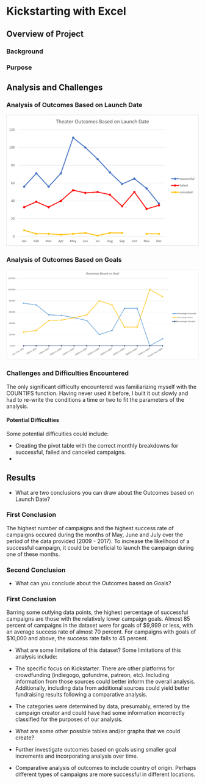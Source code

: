 # Kickstarting with Excel

## Overview of Project

### Background

### Purpose

## Analysis and Challenges

### Analysis of Outcomes Based on Launch Date
<img src="https://github.com/gh-mrmoore/DataAnalytics/blob/main/Challenges/Challenge01/Resources/Theater_Outcomes_vs_Launch.png" alt="Chart: Campaign Outcomes Based on Launch Date" />

### Analysis of Outcomes Based on Goals
<img src="https://github.com/gh-mrmoore/DataAnalytics/blob/main/Challenges/Challenge01/Resources/Outcomes_vs_Goals.png" alt="Chart: Campaign Outcomes vs Campaign Goals" />

### Challenges and Difficulties Encountered
The only significant difficulty encountered was familiarizing myself with the COUNTIFS function. Having never used it before, I built it out slowly and had to re-write the conditions a time or two to fit the parameters of the analysis.

#### Potential Difficulties
Some potential difficulties could include:
- Creating the pivot table with the correct monthly breakdowns for successful, failed and canceled campaigns.
- 

## Results

- What are two conclusions you can draw about the Outcomes based on Launch Date?
### First Conclusion
The highest number of campaigns and the highest success rate of campaigns occured during the months of May, June and July over the period of the data provided (2009 - 2017). To increase the likelihood of a successful campaign, it could be beneficial to launch the campaign during one of these months.
### Second Conclusion

- What can you conclude about the Outcomes based on Goals?
### First Conclusion
Barring some outlying data points, the highest percentage of successful campaigns are those with the relatively lower campaign goals. Almost 85 percent of campaigns in the dataset were for goals of $9,999 or less, with an average success rate of almost 70 percent. For campaigns with goals of $10,000 and above, the success rate falls to 45 percent.

- What are some limitations of this dataset?
Some limitations of this analysis include:
- The specific focus on Kickstarter. There are other platforms for crowdfunding (indiegogo, gofundme, patreon, etc). Including information from those sources could better inform the overall analysis. Additionally, including data from additional sources could yield better fundraising results following a comparative analysis.
- The categories were determined by data, presumably, entered by the campaign creator and could have had some information incorrectly classified for the purposes of our analysis. 

- What are some other possible tables and/or graphs that we could create?
- Further investigate outcomes based on goals using smaller goal increments and incorporating analysis over time.
- Comparative analysis of outcomes to include country of origin. Perhaps different types of campaigns are more successful in different locations.